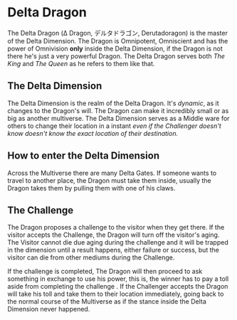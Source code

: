 # Delta Dragon

The Delta Dragon \(Δ Dragon, デルタドラゴン, Derutadoragon\) is the master of the Delta Dimension. The Dragon is Omnipotent, Omniscient and has the power of Omnivision **only** inside the Delta Dimension, if the Dragon is not there he's just a very powerful Dragon. The Delta Dragon serves both _The King_ and _The Queen_ as he refers to them like that.

## The Delta Dimension

The Delta Dimension is the realm of the Delta Dragon. It's _dynamic_, as it changes to the Dragon's will. The Dragon can make it incredibly small or as big as another multiverse. The Delta Dimension serves as a Middle ware for others to change their location in a instant _even if the Challenger doesn't know doesn't know the exact location of their destination._

## How to enter the Delta Dimension

Across the Multiverse there are many Delta Gates. If someone wants to travel to another place, the Dragon must take them inside, usually the Dragon takes them by pulling them with one of his claws.

## The Challenge

The Dragon proposes a challenge to the visitor when they get there. If the visitor accepts the Challenge, the Dragon will turn off the visitor's aging. The Visitor cannot die due aging during the challenge and it will be trapped in the dimension until a result happens, either failure or success, but the visitor can die from other mediums during the Challenge.

If the challenge is completed, The Dragon will then proceed to ask something in exchange to use his power, this is, the winner has to pay a toll aside from completing the challenge . If the Challenger accepts the Dragon will take his toll and take them to their location immediately, going back to the normal course of the Multiverse as if the stance inside the Delta Dimension never happened.

